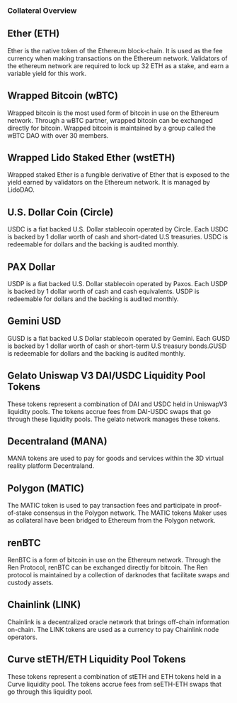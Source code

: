 ### Collateral Overview

## Ether (ETH)
Ether is the native token of the Ethereum block-chain. It is used as the fee currency when making transactions on the Ethereum network. Validators of the ethereum network are required to lock up 32 ETH as a stake, and earn a variable yield for this work.

## Wrapped Bitcoin (wBTC)
Wrapped bitcoin is the most used form of bitcoin in use on the Ethereum network. Through a wBTC partner, wrapped bitcoin can be exchanged directly for bitcoin. Wrapped bitcoin is maintained by a group called the wBTC DAO with over 30 members.

## Wrapped Lido Staked Ether (wstETH)
Wrapped staked Ether is a fungible derivative of Ether that is exposed to the yield earned by validators on the Ethereum network. It is managed by LidoDAO. 

## U.S. Dollar Coin (Circle)
USDC is a fiat backed U.S. Dollar stablecoin operated by Circle. Each USDC is backed by 1 dollar worth of cash and short-dated U.S treasuries. USDC is redeemable for dollars and the backing is audited monthly. 

## PAX Dollar
USDP is a fiat backed U.S. Dollar stablecoin operated by Paxos. Each USDP is backed by 1 dollar worth of cash and cash equivalents. USDP is redeemable for dollars and the backing is audited monthly. 

## Gemini USD
GUSD is a fiat backed U.S Dollar stablecoin operated by Gemini. Each GUSD is backed by 1 dollar worth of cash or short-term U.S treasury bonds.GUSD is redeemable for dollars and the backing is audited monthly.

## Gelato Uniswap V3 DAI/USDC Liquidity Pool Tokens
These tokens represent a combination of DAI and USDC held in UniswapV3 liquidity pools. The tokens accrue fees from DAI-USDC swaps that go through these liquidity pools. The gelato network manages these tokens. 

## Decentraland (MANA)
MANA tokens are used to pay for goods and services within the 3D virtual reality platform Decentraland.

## Polygon (MATIC)
The MATIC token is used to pay transaction fees and participate in proof-of-stake consensus in the Polygon network. The MATIC tokens Maker uses as collateral have been bridged to Ethereum from the Polygon network.

## renBTC
RenBTC is a form of bitcoin in use on the Ethereum network. Through the Ren Protocol, renBTC can be exchanged directly for bitcoin. The Ren protocol is maintained by a collection of darknodes that facilitate swaps and custody assets.

## Chainlink (LINK)
Chainlink is a decentralized oracle network that brings off-chain information on-chain. The LINK tokens are used as a currency to pay Chainlink node operators.

## Curve stETH/ETH Liquidity Pool Tokens
These tokens represent a combination of stETH and ETH tokens held in a Curve liquidity pool. The tokens accrue fees from seETH-ETH swaps that go through this liquidity pool.
